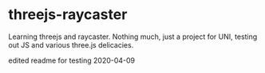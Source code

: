 # threejs-raycaster
Learning threejs and raycaster. Nothing much, just a project for UNI, testing out JS and various three.js delicacies.

edited readme for testing 2020-04-09

